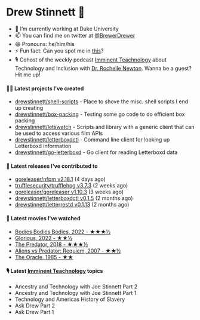 
# Drew Stinnett 👋

- 🔭 I’m currently working at Duke University
- 📫 You can find me on twitter at [@BrewerDrewer](https://twitter.com/BrewerDrewer)
- 😄 Pronouns: he/him/his
- ⚡ Fun fact: Can you spot me in [this](https://www.youtube.com/watch?v=oL9WnB0qHBA)?
- 🎙 Cohost of the weekly podcast [Imminent Teachnology](https://podcast.imminentteachnology.com/) about Technology and Inclusion with [Dr. Rochelle Newton](https://www.linkedin.com/in/drrochellenewton/). Wanna be a guest? Hit me up!

#### 👨‍💻 Latest projects I've created
- [drewstinnett/shell-scripts](https://github.com/drewstinnett/shell-scripts) - Place to shove the misc. shell scripts I end up creating
- [drewstinnett/box-packing](https://github.com/drewstinnett/box-packing) - Testing some go code to do efficient box packing
- [drewstinnett/letswatch](https://github.com/drewstinnett/letswatch) - Scripts and library with a generic client that can be used to access various film APIs
- [drewstinnett/letterboxdctl](https://github.com/drewstinnett/letterboxdctl) - Command line client for looking up Letterboxd information
- [drewstinnett/go-letterboxd](https://github.com/drewstinnett/go-letterboxd) - Go client for reading Letterboxd data

#### 🚀 Latest releases I've contributed to
- [goreleaser/nfpm v2.18.1](https://github.com/goreleaser/nfpm/releases/tag/v2.18.1) (4 days ago)
- [trufflesecurity/trufflehog v3.7.3](https://github.com/trufflesecurity/trufflehog/releases/tag/v3.7.3) (2 weeks ago)
- [goreleaser/goreleaser v1.10.3](https://github.com/goreleaser/goreleaser/releases/tag/v1.10.3) (3 weeks ago)
- [drewstinnett/letterboxdctl v0.1.5](https://github.com/drewstinnett/letterboxdctl/releases/tag/v0.1.5) (2 months ago)
- [drewstinnett/letterrestd v0.1.13](https://github.com/drewstinnett/letterrestd/releases/tag/v0.1.13) (2 months ago)

#### 🍿 Latest movies I've watched
- [Bodies Bodies Bodies, 2022 - ★★★½](https://letterboxd.com/mondodrew/film/bodies-bodies-bodies/)
- [Glorious, 2022 - ★★½](https://letterboxd.com/mondodrew/film/glorious-2022/)
- [The Predator, 2018 - ★★★½](https://letterboxd.com/mondodrew/film/the-predator/)
- [Aliens vs Predator: Requiem, 2007 - ★★½](https://letterboxd.com/mondodrew/film/aliens-vs-predator-requiem/)
- [The Oracle, 1985 - ★★](https://letterboxd.com/mondodrew/film/the-oracle/)

#### 🎙 Latest [Imminent Teachnology](https://podcast.imminentteachnology.com/) topics
- Ancestry and Technology with Joe Stinnett Part 2
- Ancestry and Technology with Joe Stinnett Part 1
- Technology and Americas History of Slavery
- Ask Drew Part 2
- Ask Drew Part 1
